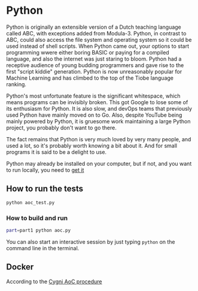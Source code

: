 # Python
Python is originally an extensible version of a Dutch teaching language called ABC, with exceptions added from Modula-3. Python, in contrast to ABC, could also access the file system and operating system so it could be used instead of shell scripts.
When Python came out, your options to start programming wwere either boring BASIC or paying for a compiled language, and also the internet was just staring to bloom. Python had a receptive audience of young budding programmers and gave rise to the first "script kiddie" generation. Python is now unreasonably popular for Machine Learning and has climbed to the top of the Tiobe language ranking.

Python's most unfortunate feature is the significant whitespace, which means programs can be invisibly broken. This got Google to lose some of its enthusiasm for Python. It is also slow, and devOps teams that previously used Python have mainly moved on to Go. Also, despite YouTube being mainly powered by Python, it is gruesome work maintaining a large Python project, you probably don't want to go there.

The fact remains that Python is very much loved by very many people, and used a lot, so it's probably worth knowing a bit about it. And for small programs it is said to be a delight to use.

Python may already be installed on your computer, but if not, and you want to run locally, you need to [get it](https://www.python.org/downloads/)

## How to run the tests

```bash
python aoc_test.py
```

### How to build and run
```bash
part=part1 python aoc.py
```

You can also start an interactive session by just typing `python` on the command line in the terminal.

## Docker
According to the [Cygni AoC procedure](https://github.com/cygni/aoc_example)
